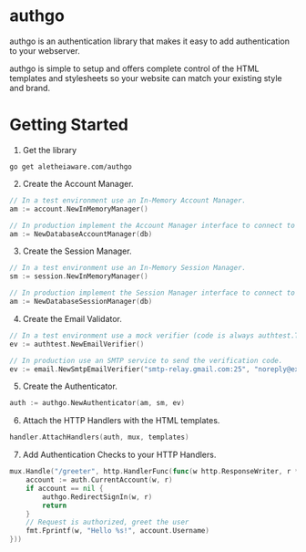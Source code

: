 authgo
======

authgo is an authentication library that makes it easy to add authentication to your webserver.

authgo is simple to setup and offers complete control of the HTML templates and stylesheets so your website can match your existing style and brand.

# Getting Started

1. Get the library
```console
go get aletheiaware.com/authgo
```

2. Create the Account Manager.
```go
// In a test environment use an In-Memory Account Manager.
am := account.NewInMemoryManager()

// In production implement the Account Manager interface to connect to your database.
am := NewDatabaseAccountManager(db)
```

3. Create the Session Manager.
```go
// In a test environment use an In-Memory Session Manager.
sm := session.NewInMemoryManager()

// In production implement the Session Manager interface to connect to your database.
am := NewDatabaseSessionManager(db)
```

4. Create the Email Validator.
```go
// In a test environment use a mock verifier (code is always authtest.TEST_CHALLENGE)
ev := authtest.NewEmailVerifier()

// In production use an SMTP service to send the verification code.
ev := email.NewSmtpEmailVerifier("smtp-relay.gmail.com:25", "noreply@example.com", templates.Lookup("email-verification.go.html"))
```

5. Create the Authenticator.
```go
auth := authgo.NewAuthenticator(am, sm, ev)
```

6. Attach the HTTP Handlers with the HTML templates.
```go
handler.AttachHandlers(auth, mux, templates)
```

7. Add Authentication Checks to your HTTP Handlers.
```go
mux.Handle("/greeter", http.HandlerFunc(func(w http.ResponseWriter, r *http.Request) {
    account := auth.CurrentAccount(w, r)
    if account == nil {
        authgo.RedirectSignIn(w, r)
        return
    }
    // Request is authorized, greet the user
    fmt.Fprintf(w, "Hello %s!", account.Username)
}))
```
